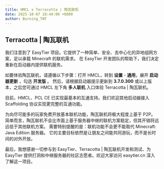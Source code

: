 ```yaml
---
title: HMCL x Terracotta | 陶瓦联机
date: 2025-10-07 18:44:00 +0800
author: Burning_TNT
---
```


## Terracotta | 陶瓦联机

我们注意到了 EasyTier 项目。它提供了一种简单、安全、去中心化的异地组网方案，足以承载 Minecraft 的联机需求。
在 EasyTier 开发团队的帮助下，我们决定重新在启动器内提供联机服务。

如要体验陶瓦联机，请遵循以下步骤：打开 HMCL，转到 **设置** - **通用**，展开 **启动器更新** ，勾选 **开发版** 。
然后，请根据启动器提示更新到 **3.7.0.300** 或以上版本，之后您可通过 HMCL 左下角 **多人联机** 入口体验 Terracotta | 陶瓦联机。

目前，HMCL、PCL CE 已实现最基本的互通支持。我们欢迎其他启动器接入 Scaffolding 协议实现更完整的互通功能。

为向尽可能多的玩家免费开放基本联机功能，陶瓦联机将极大程度上基于 P2P。
简单而言，陶瓦联机不会比市面上基于服务器中继的联机方案稳定，但其开销将远远低于其他联机方案。
需要特别提醒的是：联机功能不会更不能取代 Minecraft: Java Edition 服务器。
它的主要目标依然是让朋友之间能共同游玩，而不是长时间的对外开放。

最后，我想感谢一切参与到 EasyTier、Terracotta | 陶瓦联机开发和测试、为 EasyTier 提供打洞和中继服务器的社区志愿者。欢迎大家访问 easytier.cn 深入了解这一项目。
